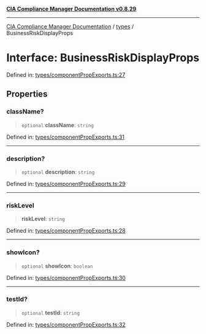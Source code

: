 [**CIA Compliance Manager Documentation v0.8.29**](../../README.md)

***

[CIA Compliance Manager Documentation](../../modules.md) / [types](../README.md) / BusinessRiskDisplayProps

# Interface: BusinessRiskDisplayProps

Defined in: [types/componentPropExports.ts:27](https://github.com/Hack23/cia-compliance-manager/blob/5836b4c74e2010cd05eca63c0016fd711c628ec9/src/types/componentPropExports.ts#L27)

## Properties

### className?

> `optional` **className**: `string`

Defined in: [types/componentPropExports.ts:31](https://github.com/Hack23/cia-compliance-manager/blob/5836b4c74e2010cd05eca63c0016fd711c628ec9/src/types/componentPropExports.ts#L31)

***

### description?

> `optional` **description**: `string`

Defined in: [types/componentPropExports.ts:29](https://github.com/Hack23/cia-compliance-manager/blob/5836b4c74e2010cd05eca63c0016fd711c628ec9/src/types/componentPropExports.ts#L29)

***

### riskLevel

> **riskLevel**: `string`

Defined in: [types/componentPropExports.ts:28](https://github.com/Hack23/cia-compliance-manager/blob/5836b4c74e2010cd05eca63c0016fd711c628ec9/src/types/componentPropExports.ts#L28)

***

### showIcon?

> `optional` **showIcon**: `boolean`

Defined in: [types/componentPropExports.ts:30](https://github.com/Hack23/cia-compliance-manager/blob/5836b4c74e2010cd05eca63c0016fd711c628ec9/src/types/componentPropExports.ts#L30)

***

### testId?

> `optional` **testId**: `string`

Defined in: [types/componentPropExports.ts:32](https://github.com/Hack23/cia-compliance-manager/blob/5836b4c74e2010cd05eca63c0016fd711c628ec9/src/types/componentPropExports.ts#L32)
